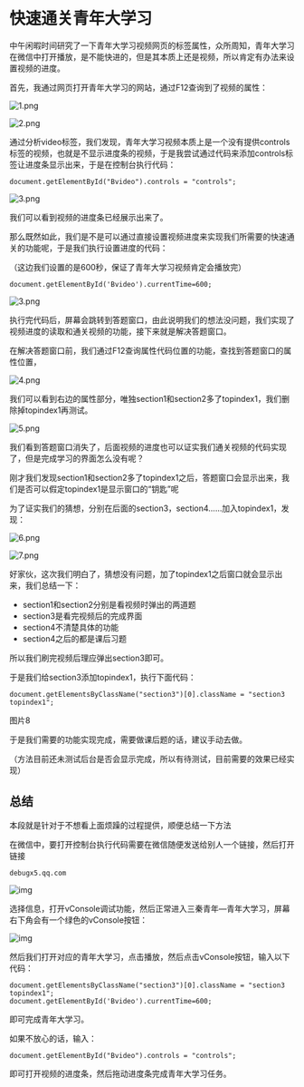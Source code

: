 # 快速通关青年大学习

中午闲暇时间研究了一下青年大学习视频网页的标签属性，众所周知，青年大学习在微信中打开播放，是不能快进的，但是其本质上还是视频，所以肯定有办法来设置视频的进度。

首先，我通过网页打开青年大学习的网站，通过F12查询到了视频的属性：

![1.png](https://i.loli.net/2020/12/28/SzEXkAODVNawvQY.png)

![2.png](https://i.loli.net/2020/12/28/6ZAVw5FNQhjOuTq.png)

通过分析video标签，我们发现，青年大学习视频本质上是一个没有提供controls标签的视频，也就是不显示进度条的视频，于是我尝试通过代码来添加controls标签让进度条显示出来，于是在控制台执行代码：




```
document.getElementById("Bvideo").controls = "controls";
```

![3.png](https://i.loli.net/2020/12/28/mbqZozihrVesntY.png)

我们可以看到视频的进度条已经展示出来了。

那么既然如此，我们是不是可以通过直接设置视频进度来实现我们所需要的快速通关的功能呢，于是我们执行设置进度的代码：

（这边我们设置的是600秒，保证了青年大学习视频肯定会播放完）



```
document.getElementById('Bvideo').currentTime=600;
```


![3.png](https://i.loli.net/2020/12/28/BnXKHdWf9JwNPtk.png)



执行完代码后，屏幕会跳转到答题窗口，由此说明我们的想法没问题，我们实现了视频进度的读取和通关视频的功能，接下来就是解决答题窗口。

在解决答题窗口前，我们通过F12查询属性代码位置的功能，查找到答题窗口的属性位置，

![4.png](https://i.loli.net/2020/12/28/YHixtLNBdMUTbCV.png)

我们可以看到右边的属性部分，唯独section1和section2多了topindex1，我们删除掉topindex1再测试。

![5.png](https://i.loli.net/2020/12/28/6GHMQvI5NOr1jBi.png)

我们看到答题窗口消失了，后面视频的进度也可以证实我们通关视频的代码实现了，但是完成学习的界面怎么没有呢？

刚才我们发现section1和section2多了topindex1之后，答题窗口会显示出来，我们是否可以假定topindex1是显示窗口的“钥匙”呢

为了证实我们的猜想，分别在后面的section3，section4……加入topindex1，发现：


![6.png](https://i.loli.net/2020/12/28/NeKdqMTWVj8kE1R.png)


![7.png](https://i.loli.net/2020/12/28/vLVpat2xe7HyJuF.png)



好家伙，这次我们明白了，猜想没有问题，加了topindex1之后窗口就会显示出来，我们总结一下：

- section1和section2分别是看视频时弹出的两道题
- section3是看完视频后的完成界面
- section4不清楚具体的功能
- section4之后的都是课后习题

所以我们刷完视频后理应弹出section3即可。

于是我们给section3添加topindex1，执行下面代码：

```
document.getElementsByClassName("section3")[0].className = "section3 topindex1";
```

图片8

于是我们需要的功能实现完成，需要做课后题的话，建议手动去做。

（方法目前还未测试后台是否会显示完成，所以有待测试，目前需要的效果已经实现）



## 总结

本段就是针对于不想看上面烦躁的过程提供，顺便总结一下方法

在微信中，要打开控制台执行代码需要在微信随便发送给别人一个链接，然后打开链接

```
debugx5.qq.com
```

![img](https://img.vim-cn.com/3b/1cf80ee21822f725f12a20b1df02afb837afa8.png)



选择信息，打开vConsole调试功能，然后正常进入三秦青年—青年大学习，屏幕右下角会有一个绿色的vConsole按钮：



![img](https://img.vim-cn.com/01/fbd7e2e265c9ed8d77be05bf94864494b3ef5c.png)

然后我们打开对应的青年大学习，点击播放，然后点击vConsole按钮，输入以下代码：

```
document.getElementsByClassName("section3")[0].className = "section3 topindex1";
document.getElementById('Bvideo').currentTime=600;
```

即可完成青年大学习。



如果不放心的话，输入：

```
document.getElementById("Bvideo").controls = "controls";
```

即可打开视频的进度条，然后拖动进度条完成青年大学习任务。